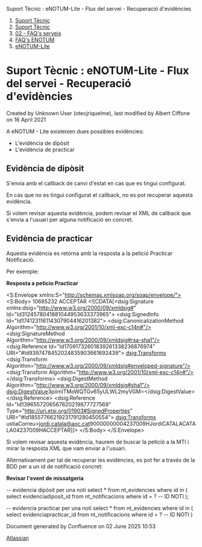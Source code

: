 Suport Tècnic : eNOTUM-Lite - Flux del servei - Recuperació d'evidències  

1.  [Suport Tècnic](index.md)
2.  [Suport Tècnic](13893782.md)
3.  [02 - FAQ's serveis](26313393.md)
4.  [FAQ's ENOTUM](28705561.md)
5.  [eNOTUM-Lite](eNOTUM-Lite_36341310.md)

Suport Tècnic : eNOTUM-Lite - Flux del servei - Recuperació d'evidències
========================================================================

Created by Unknown User (otecjriquelme), last modified by Albert Ciffone on 16 April 2021

A eNOTUM - Lite existeixen dues possibles evidències:

*   L'evidència de dipòsit
*   L'evidència de practicar

Evidència de dipòsit
--------------------

S'envia amb el callback de canvi d'estat en cas que es tingui configurat.

En cas que no es tingui configurat el callback, no es pot recuperar aquesta evidència.

Si volem revisar aquesta evidència, podem revisar el XML de callback que s'envia a l'usuari per alguna notificació en concret.

Evidència de practicar
----------------------

Aquesta evidència es retorna amb la resposta a la petició Practicar Notificació.

Per exemple:

**Resposta a peticio Practicar**

<S:Envelope xmlns:S="http://schemas.xmlsoap.org/soap/envelope/">
   <S:Body>
      <procesaResponse xmlns="http://www.openuri.org/" xmlns:ns0="http://gencat.net/scsp/esquemes/peticion">
         <RespostaPracticar xmlns="http://www.aoc.cat/eNotum">
            <ResultatPracticarNotificacio>
               <IdNotificacio>10685232</IdNotificacio>
               <Decisio>ACCEPTAR</Decisio>
               <Evidencia><!\[CDATA\[<EvidenciaNotificacio xmlns="http://www.aoc.cat/eNotum" Id="Id9397478452024835903661692439"><dsig:Signature xmlns:dsig="http://www.w3.org/2000/09/xmldsig#" Id="Id3124578041881044953633373965">
<dsig:SignedInfo Id="Id174123116114307904416201382">
<dsig:CanonicalizationMethod Algorithm="http://www.w3.org/2001/10/xml-exc-c14n#"/>
<dsig:SignatureMethod Algorithm="http://www.w3.org/2000/09/xmldsig#rsa-sha1"/>
<dsig:Reference Id="Id17091732601839261338236876974" URI="#Id9397478452024835903661692439">
<dsig:Transforms>
<dsig:Transform Algorithm="http://www.w3.org/2000/09/xmldsig#enveloped-signature"/>
<dsig:Transform Algorithm="http://www.w3.org/2001/10/xml-exc-c14n#"/>
</dsig:Transforms>
<dsig:DigestMethod Algorithm="http://www.w3.org/2000/09/xmldsig#sha1"/>
<dsig:DigestValue>3piimITMoWQTGv65yULWL2myVGM=</dsig:DigestValue>
</dsig:Reference>
<dsig:Reference Id="Id1396557206567620219877727569" Type="http://uri.etsi.org/01903#SignedProperties" URI="#Id18557766219231791280450554">
<dsig:Transforms>
ustiaCorreu><BustiaCorreu>jordi.catala@aoc.cat</BustiaCorreu><Telefon>900000000</Telefon><DocumentIdentificatiu><NIF>04237009H</NIF></DocumentIdentificatiu><Nom>Jordi</Nom><PrimerCognom>CATALA</PrimerCognom><SegonCognom>CATALA</SegonCognom></PersonaFisica></Destinatari></Destinataris><Signatari><DocumentPersonaFisica><NIF>04237009H</NIF></DocumentPersonaFisica></Signatari><MotiuEvidencia>ACCEPTAR</MotiuEvidencia></EvidenciaNotificacio>\]\]></Evidencia>
            </ResultatPracticarNotificacio>
         </RespostaPracticar>
      </procesaResponse>
   </S:Body>
</S:Envelope>

  

Si volem revisar aquesta evidència, haurem de buscar la petició a la MTI i mirar la resposta XML que vam enviar a l'usuari.

  

Alternativament per tal de recuperar les evidències, es pot fer a través de la BDD per a un id de notificació concret:

**Revisar l'event de missatgeria**

\-- evidencia dipòsit per una noti
select \* from nt\_evidencies
where id in (
select evidenciadiposit\_id from nt\_notificacions where id = ? -- ID NOTI
);


-- evidencia practicar per una noti
select \* from nt\_evidencies
where id in (
select evidenciapracticar\_id from nt\_notificacions where id = ? -- ID NOTI
)

Document generated by Confluence on 02 June 2025 10:53

[Atlassian](http://www.atlassian.com/)